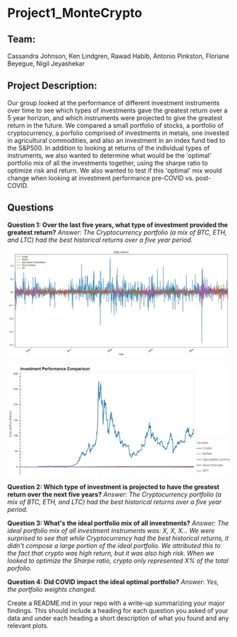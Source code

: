 # **Project1_MonteCrypto**

## Team: 
Cassandra Johnson, Ken Lindgren, Rawad Habib, Antonio Pinkston, Floriane Beyegue, Nigil Jeyashekar 

## Project Description: 
Our group looked at the performance of different investment instruments over time to see which types of investments gave the greatest return over a 5 year horizon, and which instruments were projected to give the greatest return in the future. We compared a small portfolio of stocks, a portfolio of cryptocurrency, a porfolio comprised of investments in metals, one invested in agricultural commodities, and also an investment in an index fund tied to the S&P500. In addition to looking at returns of the individual types of instruments, we also wanted to determine what would be the 'optimal' portfolio mix of all the investments together, using the sharpe ratio to optimize risk and return. We also wanted to test if this 'optimal' mix would change when looking at investment performance pre-COVID vs. post-COVID.  


## Questions 

**Question 1: Over the last five years, what type of investment provided the greatest return?**
*Answer: The Cryptocurrency portfolio (a mix of BTC, ETH, and LTC) had the best historical returns over a five year period.*

![Daily Returns](/Images/Daily_Returns.jpg)

![Cumulative Returns](/Images/Cumulative_Returns.jpg)



**Question 2: Which type of investment is projected to have the greatest return over the next five years?**
*Answer: The Cryptocurrency portfolio (a mix of BTC, ETH, and LTC) had the best historical returns over a five year period.*



**Question 3: What's the ideal portfolio mix of all investments?**
*Answer: The ideal portfolio mix of all investment instruments was: X, X, X...
We were surprised to see that while Cryptocurrency had the best historical returns, it didn't compose a large portion of the ideal portfolio. We attributed this to the fact that crypto was high return, but it was also high risk. When we looked to optimize the Sharpe ratio, crypto only represented X% of the total porfolio.* 



**Question 4: Did COVID impact the ideal optimal portfolio?**
*Answer: Yes, the portfolio weights changed.*  


Create a README.md in your repo with a write-up summarizing your major findings. This should include a heading for each question you asked of your data and under each heading a short description of what you found and any relevant plots.
